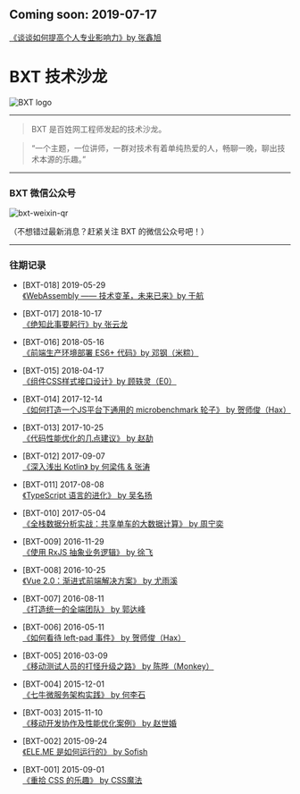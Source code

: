 ## Coming soon: **2019-07-17**<br>
[《谈谈如何提高个人专业影响力》by 张鑫旭](https://github.com/baixing/BXT/issues/26)

# BXT 技术沙龙

![BXT logo](https://cloud.githubusercontent.com/assets/5830104/9923541/d91a2b1a-5d28-11e5-89c5-275ec6181aa5.png)

***

> BXT 是百姓网工程师发起的技术沙龙。

> “一个主题，一位讲师，一群对技术有着单纯热爱的人，畅聊一晚，聊出技术本源的乐趣。”

***

### BXT 微信公众号

![bxt-weixin-qr](https://cloud.githubusercontent.com/assets/5830104/9876742/e0309a7c-5bea-11e5-818f-7619c99c5caa.png)

（不想错过最新消息？赶紧关注 BXT 的微信公众号吧！）

***

### 往期记录

* [BXT-018] 2019-05-29 <br>
[《WebAssembly —— 技术变革，未来已来》by 于航](history/018.md)

* [BXT-017] 2018-10-17 <br>
[《绝知此事要躬行》by 张云龙](history/017.md)

* [BXT-016] 2018-05-16 <br>
[《前端生产环境部署 ES6+ 代码》by 邓钢（米粽）](history/016.md)

* [BXT-015] 2018-04-17 <br>
[《组件CSS样式接口设计》by 顾轶灵（E0）](history/015.md)

* [BXT-014] 2017-12-14 <br>
[《如何打造一个JS平台下通用的 microbenchmark 轮子》 by 贺师俊（Hax）](history/014.md)

* [BXT-013] 2017-10-25 <br>
[《代码性能优化的几点建议》 by 赵劼](history/013.md)

* [BXT-012] 2017-09-07 <br>
[《深入浅出 Kotlin》 by 何梁伟 & 张涛](history/012.md)

* [BXT-011] 2017-08-08 <br>
[《TypeScript 语言的进化》 by 吴名扬](history/011.md)

* [BXT-010] 2017-05-04 <br>
[《全栈数据分析实战：共享单车的大数据计算》 by 周宁奕](history/010.md)

* [BXT-009] 2016-11-29 <br>
[《使用 RxJS 抽象业务逻辑》 by 徐飞](history/009.md)

* [BXT-008] 2016-10-25 <br>
[《Vue 2.0：渐进式前端解决方案》 by 尤雨溪](history/008.md)

* [BXT-007] 2016-08-11 <br>
[《打造统一的全端团队》 by 郭达峰](history/007.md)

* [BXT-006] 2016-05-11 <br>
[《如何看待 left-pad 事件》 by 贺师俊（Hax）](history/006.md)

* [BXT-005] 2016-03-09 <br>
[《移动测试人员的打怪升级之路》 by 陈晔（Monkey）](history/005.md)

* [BXT-004] 2015-12-01 <br>
[《七牛微服务架构实践》 by 何李石](history/004.md)

* [BXT-003] 2015-11-10 <br>
[《移动开发协作及性能优化案例》 by 赵世婚](history/003.md)

* [BXT-002] 2015-09-24 <br>
[《ELE.ME 是如何运行的》 by Sofish](history/002.md)

* [BXT-001] 2015-09-01 <br>
[《重拾 CSS 的乐趣》 by CSS魔法](history/001.md)
